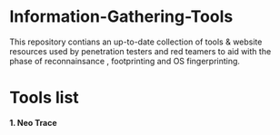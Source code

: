 # Information-Gathering-Tools

This repository contians an up-to-date collection of tools &amp; website resources used by penetration testers and red teamers to aid with the phase of reconnainsance , footprinting and  OS fingerprinting.

# Tools list 

**1. Neo Trace**
